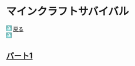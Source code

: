 # マインクラフトサバイバル

<html>
	<body>
		<img src="/../../A301821D-EDD4-4194-96DB-E244DD3B5B57.gif" alt="">
		<a href="../">戻る</a><br />
		<img src="/../../A301821D-EDD4-4194-96DB-E244DD3B5B57.gif" alt="">
		<a href="part1/"><h2>パート1</h2></a>
	</body>
</html>
		
